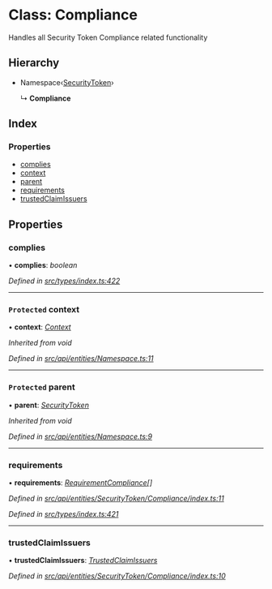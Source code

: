 # Class: Compliance

Handles all Security Token Compliance related functionality

## Hierarchy

* Namespace‹[SecurityToken](securitytoken.md)›

  ↳ **Compliance**

## Index

### Properties

* [complies](compliance.md#complies)
* [context](compliance.md#protected-context)
* [parent](compliance.md#protected-parent)
* [requirements](compliance.md#requirements)
* [trustedClaimIssuers](compliance.md#trustedclaimissuers)

## Properties

###  complies

• **complies**: *boolean*

*Defined in [src/types/index.ts:422](https://github.com/PolymathNetwork/polymesh-sdk/blob/56921667/src/types/index.ts#L422)*

___

### `Protected` context

• **context**: *[Context](context.md)*

*Inherited from void*

*Defined in [src/api/entities/Namespace.ts:11](https://github.com/PolymathNetwork/polymesh-sdk/blob/56921667/src/api/entities/Namespace.ts#L11)*

___

### `Protected` parent

• **parent**: *[SecurityToken](securitytoken.md)*

*Inherited from void*

*Defined in [src/api/entities/Namespace.ts:9](https://github.com/PolymathNetwork/polymesh-sdk/blob/56921667/src/api/entities/Namespace.ts#L9)*

___

###  requirements

• **requirements**: *[RequirementCompliance](../interfaces/requirementcompliance.md)[]*

*Defined in [src/api/entities/SecurityToken/Compliance/index.ts:11](https://github.com/PolymathNetwork/polymesh-sdk/blob/56921667/src/api/entities/SecurityToken/Compliance/index.ts#L11)*

*Defined in [src/types/index.ts:421](https://github.com/PolymathNetwork/polymesh-sdk/blob/56921667/src/types/index.ts#L421)*

___

###  trustedClaimIssuers

• **trustedClaimIssuers**: *[TrustedClaimIssuers](trustedclaimissuers.md)*

*Defined in [src/api/entities/SecurityToken/Compliance/index.ts:10](https://github.com/PolymathNetwork/polymesh-sdk/blob/56921667/src/api/entities/SecurityToken/Compliance/index.ts#L10)*
